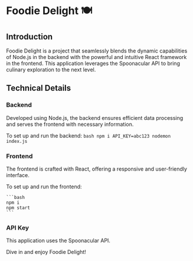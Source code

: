 # Foodie Delight 🍽️

## Introduction

Foodie Delight is a project that seamlessly blends the dynamic capabilities of Node.js in the backend with the powerful and intuitive React framework in the frontend. This application leverages the Spoonacular API to bring culinary exploration to the next level.


## Technical Details

### Backend
Developed using Node.js, the backend ensures efficient data processing and serves the frontend with necessary information.

To set up and run the backend:
    ```bash
    npm i
    API_KEY=abc123 nodemon index.js
    ```

### Frontend

The frontend is crafted with React, offering a responsive and user-friendly interface.

To set up and run the frontend:

    ```bash
    npm i
    npm start
    ```

### API Key

This application uses the Spoonacular API.


Dive in and enjoy Foodie Delight!